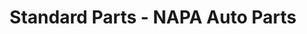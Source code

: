 ---
title: "Standard Parts - NAPA Auto Parts"
url: /yelm/standard-parts-napa-auto-parts/
shop: Autowerkstatt
---